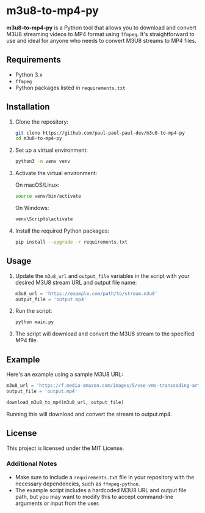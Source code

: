 # m3u8-to-mp4-py

**m3u8-to-mp4-py** is a Python tool that allows you to download and convert M3U8 streaming videos to MP4 format using `ffmpeg`. It's straightforward to use and ideal for anyone who needs to convert M3U8 streams to MP4 files.

## Requirements

- Python 3.x
- `ffmpeg`
- Python packages listed in `requirements.txt`

## Installation

1. Clone the repository:

    ```bash
    git clone https://github.com/paul-paul-paul-dev/m3u8-to-mp4-py
    cd m3u8-to-mp4-py
    ```

2. Set up a virtual environment:

    ```bash
    python3 -m venv venv
    ```

3. Activate the virtual environment:

    On macOS/Linux:

    ```bash
    source venv/bin/activate
    ```

    On Windows:

    ```bash
    venv\Scripts\activate
    ```

4. Install the required Python packages:

    ```bash
    pip install --upgrade -r requirements.txt
    ```

## Usage

1. Update the `m3u8_url` and `output_file` variables in the script with your desired M3U8 stream URL and output file name:

    ```python
    m3u8_url = 'https://example.com/path/to/stream.m3u8'
    output_file = 'output.mp4'
    ```

2. Run the script:

    ```bash
    python main.py
    ```

3. The script will download and convert the M3U8 stream to the specified MP4 file.

## Example

Here's an example using a sample M3U8 URL:

```python
m3u8_url = 'https://f.media-amazon.com/images/S/vse-vms-transcoding-artifact-eu-west-1-prod/7661b9d4-255d-4eaf-9ca2-c0ff1fcbf99b/default.jobtemplate.hls.m3u8'
output_file = 'output.mp4'

download_m3u8_to_mp4(m3u8_url, output_file)
```

Running this will download and convert the stream to output.mp4.

## License

This project is licensed under the MIT License.

### Additional Notes

- Make sure to include a `requirements.txt` file in your repository with the necessary dependencies, such as `ffmpeg-python`.
- The example script includes a hardcoded M3U8 URL and output file path, but you may want to modify this to accept command-line arguments or input from the user.
